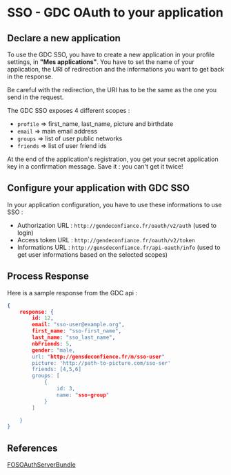 # SSO - GDC OAuth to your application

## Declare a new application

To use the GDC SSO, you have to create a new application in your profile settings, in **"Mes applications"**.
You have to set the name of your application, the URI of redirection and the informations you want to get back in the response.

Be careful with the redirection, the URI has to be the same as the one you send in the request.

The GDC SSO exposes 4 different scopes :
- `profile` => first_name, last_name, picture and birthdate
- `email` => main email address
- `groups` => list of user public networks
- `friends` => list of user friend ids

At the end of the application's registration, you get your secret application key in a confirmation message. Save it : you can't get it twice!

## Configure your application with GDC SSO

In your application configuration, you have to use these informations to use SSO :

- Authorization URL : `http://gendeconfiance.fr/oauth/v2/auth` (used to login)
- Access token URL : `http://gendeconfiance.fr/oauth/v2/token`
- Informations URL : `http://gensdeconfiance.fr/api-oauth/info` (used to get user informations based on the selected scopes)

## Process Response

Here is a sample response from the GDC api :

```json
{
    response: {
        id: 12,
        email: "sso-user@example.org",
        first_name: "sso-first_name",
        last_name: "sso_last_name",
        nbFriends: 5,
        gender: "male,
        url: "http://gensdeconfience.fr/m/sso-user"
        picture: 'http://path-to-picture.com/sso-ser'
        friends: [4,5,6]
        groups: [
            {
                id: 3,
                name: "sso-group"
            }
        ]

    }
}
```

## References

[FOSOAuthServerBundle](https://github.com/FriendsOfSymfony/FOSOAuthServerBundle/blob/master/Resources/doc/index.md)
